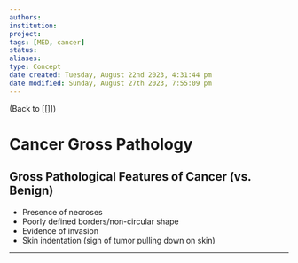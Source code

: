 ```yaml
---
authors: 
institution: 
project: 
tags: [MED, cancer]
status: 
aliases: 
type: Concept
date created: Tuesday, August 22nd 2023, 4:31:44 pm
date modified: Sunday, August 27th 2023, 7:55:09 pm
---
```


(Back to [[]])

# Cancer Gross Pathology

## Gross Pathological Features of Cancer (vs. Benign)
- Presence of necroses
- Poorly defined borders/non-circular shape
- Evidence of invasion
- Skin indentation (sign of tumor pulling down on skin)

---
